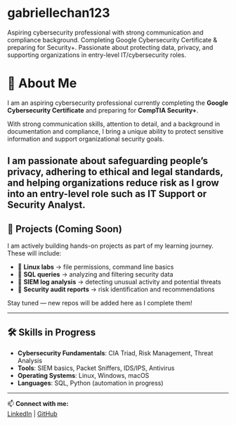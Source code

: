 # gabriellechan123
Aspiring cybersecurity professional with strong communication and compliance background. Completing Google Cybersecurity Certificate &amp; preparing for Security+. Passionate about protecting data, privacy, and supporting organizations in entry-level IT/cybersecurity roles.
# 👋 About Me  

I am an aspiring cybersecurity professional currently completing the **Google Cybersecurity Certificate** and preparing for **CompTIA Security+**.  

With strong communication skills, attention to detail, and a background in documentation and compliance, I bring a unique ability to protect sensitive information and support organizational security goals.  

I am passionate about safeguarding people’s privacy, adhering to ethical and legal standards, and helping organizations reduce risk as I grow into an entry-level role such as **IT Support** or **Security Analyst**.  
---

## 🚀 Projects (Coming Soon)  

I am actively building hands-on projects as part of my learning journey. These will include:  
- 🔹 **Linux labs** → file permissions, command line basics  
- 🔹 **SQL queries** → analyzing and filtering security data  
- 🔹 **SIEM log analysis** → detecting unusual activity and potential threats  
- 🔹 **Security audit reports** → risk identification and recommendations  

Stay tuned — new repos will be added here as I complete them!  

---

## 🛠 Skills in Progress  

- **Cybersecurity Fundamentals**: CIA Triad, Risk Management, Threat Analysis  
- **Tools**: SIEM basics, Packet Sniffers, IDS/IPS, Antivirus  
- **Operating Systems**: Linux, Windows, macOS  
- **Languages**: SQL, Python (automation in progress)  

---

📫 **Connect with me:**  
[LinkedIn](https://www.linkedin.com/in/gabrielle-chan-46914933) | [GitHub](https://github.com/gabriellechan007)
